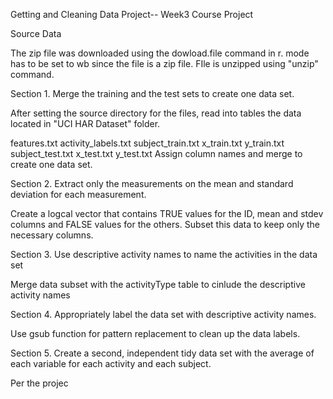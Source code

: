 Getting and Cleaning Data Project-- Week3 Course Project


Source Data

The zip file was downloaded using the dowload.file command in r. mode has to be set to wb since the file is a zip file.
FIle is unzipped using "unzip" command.

Section 1. Merge the training and the test sets to create one data set.

After setting the source directory for the files, read into tables the data located in "UCI HAR Dataset" folder.

features.txt
activity_labels.txt
subject_train.txt
x_train.txt
y_train.txt
subject_test.txt
x_test.txt 
y_test.txt
Assign column names and merge to create one data set.

Section 2. Extract only the measurements on the mean and standard deviation for each measurement.

Create a logcal vector that contains TRUE values for the ID, mean and stdev columns and FALSE values for the others. Subset this data to keep only the necessary columns.

Section 3. Use descriptive activity names to name the activities in the data set

Merge data subset with the activityType table to cinlude the descriptive activity names

Section 4. Appropriately label the data set with descriptive activity names.

Use gsub function for pattern replacement to clean up the data labels.

Section 5. Create a second, independent tidy data set with the average of each variable for each activity and each subject.

Per the projec
